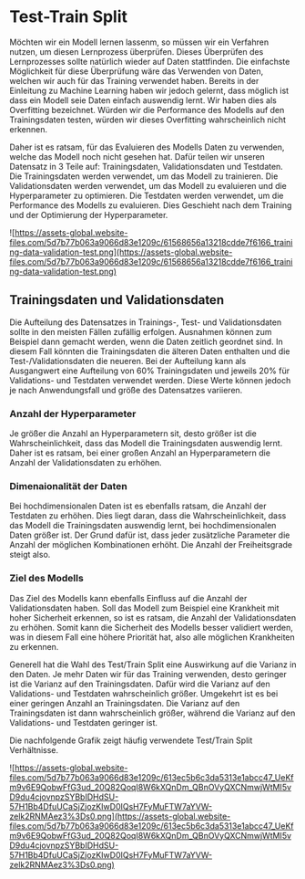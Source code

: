 # Test-Train Split

Möchten wir ein Modell lernen lassenm, so müssen wir ein Verfahren nutzen, um diesen Lernprozess überprüfen. Dieses Überprüfen des Lernprozesses sollte natürlich wieder auf Daten stattfinden. Die einfachste Möglichkeit für diese Überprüfung wäre das Verwenden von Daten, welchen wir auch für das Training verwendet haben. Bereits in der Einleitung zu Machine Learning haben wir jedoch gelernt, dass möglich ist dass ein Modell seie Daten einfach auswendig lernt. Wir haben dies als Overfitting bezeichnet. Würden wir die Performance des Modells auf den Trainingsdaten testen, würden wir dieses Overfitting wahrscheinlich nicht erkennen.

Daher ist es ratsam, für das Evaluieren des Modells Daten zu verwenden, welche das Modell noch nicht gesehen hat. Dafür teilen wir unseren Datensatz in 3 Teile auf: Trainingsdaten, Validationsdaten und Testdaten. Die Trainingsdaten werden verwendet, um das Modell zu trainieren. Die Validationsdaten werden verwendet, um das Modell zu evaluieren und die Hyperparameter zu optimieren. Die Testdaten werden verwendet, um die Performance des Modells zu evaluieren. Dies Geschieht nach dem Training und der Optimierung der Hyperparameter.

![https://assets-global.website-files.com/5d7b77b063a9066d83e1209c/61568656a13218cdde7f6166_training-data-validation-test.png](https://assets-global.website-files.com/5d7b77b063a9066d83e1209c/61568656a13218cdde7f6166_training-data-validation-test.png)

## Trainingsdaten und Validationsdaten

Die Aufteilung des Datensatzes in Trainings-, Test- und Validationsdaten sollte in den meisten Fällen zufällig erfolgen. Ausnahmen können zum Beispiel dann gemacht werden, wenn die Daten zeitlich geordnet sind. In diesem Fall könnten die Trainingsdaten die älteren Daten enthalten und die Test-/Validationsdaten die neueren. Bei der Aufteilung kann als Ausgangwert eine Aufteilung von 60% Trainingsdaten und jeweils 20% für Validations- und Testdaten verwendet werden. Diese Werte können jedoch je nach Anwendungsfall und größe des Datensatzes variieren.

### Anzahl der Hyperparameter

Je größer die Anzahl an Hyperparametern sit, desto größer ist die Wahrscheinlichkeit, dass das Modell die Trainingsdaten auswendig lernt. Daher ist es ratsam, bei einer großen Anzahl an Hyperparametern die Anzahl der Validationsdaten zu erhöhen.

### Dimenaionalität der Daten

Bei hochdimensionalen Daten ist es ebenfalls ratsam, die Anzahl der Testdaten zu erhöhen. Dies liegt daran, dass die Wahrscheinlichkeit, dass das Modell die Trainingsdaten auswendig lernt, bei hochdimensionalen Daten größer ist. Der Grund dafür ist, dass jeder zusätzliche Parameter die Anzahl der möglichen Kombinationen erhöht. Die Anzahl der Freiheitsgrade steigt also.

### Ziel des Modells

Das Ziel des Modells kann ebenfalls Einfluss auf die Anzahl der Validationsdaten haben. Soll das Modell zum Beispiel eine Krankheit mit hoher Sicherheit erkennen, so ist es ratsam, die Anzahl der Validationsdaten zu erhöhen. Somit kann die Sicherheit des Modells besser validiert werden, was in diesem Fall eine höhere Priorität hat, also alle möglichen Krankheiten zu erkennen.


Generell hat die Wahl des Test/Train Split eine Auswirkung auf die Varianz in den Daten. Je mehr Daten wir für das Training verwenden, desto geringer ist die Varianz auf den Trainingsdaten. Dafür wird die Varianz auf den Validations- und Testdaten wahrscheinlich größer. Umgekehrt ist es bei einer geringen Anzahl an Trainingsdaten. Die Varianz auf den Trainingsdaten ist dann wahrscheinlich größer, während die Varianz auf den Validations- und Testdaten geringer ist.

Die nachfolgende Grafik zeigt häufig verwendete Test/Train Split Verhältnisse.

![https://assets-global.website-files.com/5d7b77b063a9066d83e1209c/613ec5b6c3da5313e1abcc47_UeKfm9v6E9QobwFfG3ud_20Q82QoqI8W6kXQnDm_QBnOVyQXCNmwjWtMI5vD9du4cjovnpzSYBbIDHdSU-57H1Bb4DfuUCaSjZjozKIwD0IQsH7FyMuFTW7aYVW-zelk2RNMAez3%3Ds0.png](https://assets-global.website-files.com/5d7b77b063a9066d83e1209c/613ec5b6c3da5313e1abcc47_UeKfm9v6E9QobwFfG3ud_20Q82QoqI8W6kXQnDm_QBnOVyQXCNmwjWtMI5vD9du4cjovnpzSYBbIDHdSU-57H1Bb4DfuUCaSjZjozKIwD0IQsH7FyMuFTW7aYVW-zelk2RNMAez3%3Ds0.png)

